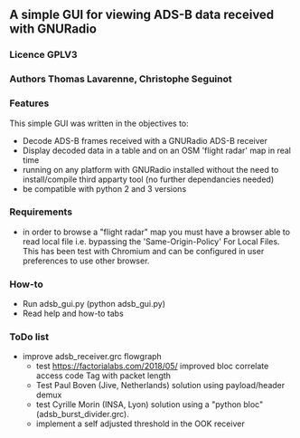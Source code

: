 ## A simple GUI for viewing ADS-B data received with GNURadio

### Licence GPLV3

### Authors Thomas Lavarenne, Christophe Seguinot

### Features
This simple GUI was written in the objectives to: 
- Decode ADS-B frames received with a GNURadio ADS-B receiver
- Display decoded data in a table and on an OSM 'flight radar' map in real time
- running on any platform with GNURadio installed without the need to install/compile third apparty tool (no further dependancies needed)
- be compatible with python 2 and 3 versions
### Requirements
- in order to browse a "flight radar" map you must have a browser able to read local file i.e. bypassing the 'Same-Origin-Policy' For Local Files. This has been test with Chromium and can be configured in user preferences to use other browser.

### How-to
- Run adsb_gui.py (python adsb_gui.py)
- Read help and how-to tabs
### ToDo list
- improve adsb_receiver.grc flowgraph
  - test https://factorialabs.com/2018/05/ improved bloc correlate access code Tag with packet length
  - Test Paul Boven (Jive, Netherlands) solution using payload/header demux
  * test Cyrille Morin (INSA, Lyon) solution using a  "python bloc" (adsb_burst_divider.grc).
  * implement a self adjusted threshold in the OOK receiver
